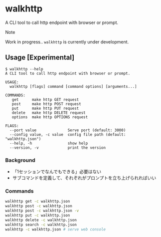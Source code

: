 # walkhttp
A CLI tool to call http endpoint with browser or prompt.

> [!NOTE]  
> Work in progress.. `walkhttp` is currently under development.

## Usage [Experimental]
```console
$ walkhttp --help
A CLI tool to call http endpoint with browser or prompt.

USAGE:
  walkhttp [flags] command [command options] [arguments...]

COMMANDS:
   get      make http GET request
   post     make http POST request
   put      make http PUT request
   delete   make http DELETE request
   options  make http OPTIONS request

FLAGS:
  --port value              Serve port (default: 3000)
  --config value, -c value  config file path (default: "walkhttp.json")
  --help, -h                show help
  --version, -v             print the version
```

### Background
- 「1セッションでなんでもできる」必要はない
- サブコマンドを定義して、それぞれがプロンプトを立ち上げられればいい

### Commands
```bash
walkhttp get -c walkhttp.json
walkhttp post -c walkhttp.json
walkhttp post -c walkhttp.json -v
walkhttp put -c walkhttp.json
walkhttp delete -c walkhttp.json
walkhttp search -c walkhttp.json
walkhttp -c walkhttp.json # serve web console
```
